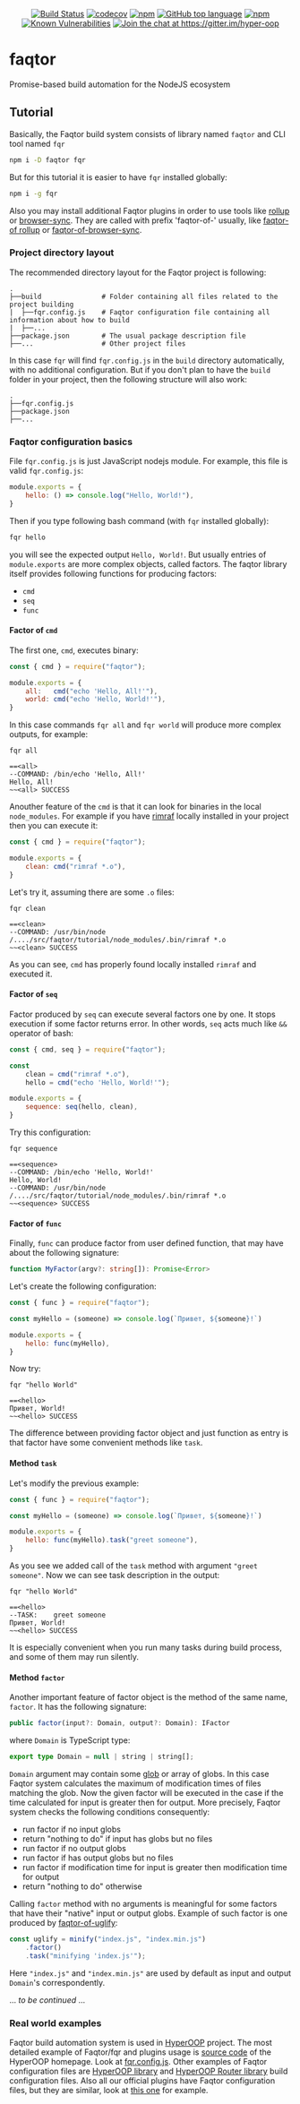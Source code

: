 <p align="center">
<a href="https://travis-ci.org/faqtor/faqtor"><img src="https://travis-ci.org/faqtor/faqtor.svg?branch=master" alt="Build Status"></a>
<a href="https://codecov.io/gh/faqtor/faqtor"><img src="https://codecov.io/gh/faqtor/faqtor/branch/master/graph/badge.svg" alt="codecov"/></a>
<a href="https://www.npmjs.com/package/faqtor"><img src="https://img.shields.io/npm/v/faqtor.svg" alt="npm"/></a>
<a href="https://github.com/faqtor/faqtor"><img src="https://img.shields.io/github/languages/top/faqtor/faqtor.svg" alt="GitHub top language"/></a>
<a href="https://www.npmjs.com/package/faqtor"><img src="https://img.shields.io/npm/dt/faqtor.svg" alt="npm"/></a>
<a href="https://snyk.io/test/npm/faqtor"><img src="https://snyk.io/test/npm/faqtor/badge.svg" alt="Known Vulnerabilities"/></a>
<a href="https://gitter.im/faqtor/questions?utm_source=badge&utm_medium=badge&utm_campaign=pr-badge&utm_content=badge"><img src="https://badges.gitter.im/faqtor/questions.svg" alt="Join the chat at https://gitter.im/hyper-oop"/></a>
</p>

# faqtor
Promise-based build automation for the NodeJS ecosystem 

## Tutorial

Basically, the Faqtor build system consists of library named `faqtor` and CLI tool named `fqr`

```bash
npm i -D faqtor fqr
```

But for this tutorial it is easier to have `fqr` installed globally:

```bash
npm i -g fqr
```

Also you may install additional Faqtor plugins in order to use tools like [rollup](https://rollupjs.org) or [browser-sync](https://browsersync.io/). They are called with prefix 'faqtor-of-' usually, like [faqtor-of rollup](https://www.npmjs.com/package/faqtor-of-rollup) or [faqtor-of-browser-sync](https://www.npmjs.com/package/faqtor-of-browser-sync).

### Project directory layout

The recommended directory layout for the Faqtor project is following:

    .
    ├──build               # Folder containing all files related to the project building
    |  ├──fqr.config.js    # Faqtor configuration file containing all information about how to build
    |  ├──...
    ├──package.json        # The usual package description file
    ├──...                 # Other project files

In this case `fqr` will find `fqr.config.js` in the `build` directory automatically, with no additional configuration. But if you don't plan to have the `build` folder in your project, then the following structure will also work:

    .
    ├──fqr.config.js
    ├──package.json
    ├──...

### Faqtor configuration basics

File `fqr.config.js` is just JavaScript nodejs module. For example, this file is valid `fqr.config.js`:

```javascript
module.exports = {
    hello: () => console.log("Hello, World!"),
}
```

Then if you type following bash command (with `fqr` installed globally):

```bash
fqr hello
```

you will see the expected output `Hello, World!`. But usually entries of `module.exports` are more complex objects, called factors. The faqtor library itself provides following functions for producing factors:

- `cmd`
- `seq`
- `func`

#### Factor of `cmd`

The first one, `cmd`, executes binary:

```javascript
const { cmd } = require("faqtor");

module.exports = {
    all:   cmd("echo 'Hello, All!'"),
    world: cmd("echo 'Hello, World!'"),
}
```

In this case commands `fqr all` and `fqr world` will produce more complex outputs, for example:

```
fqr all

==<all>
--COMMAND: /bin/echo 'Hello, All!'
Hello, All!
~~<all> SUCCESS
```

Anouther feature of the `cmd` is that it can look for binaries in the local `node_modules`. For example if you have [rimraf](https://www.npmjs.com/package/rimraf) locally installed in your project then you can execute it:

```javascript
const { cmd } = require("faqtor");

module.exports = {
    clean: cmd("rimraf *.o"),
}
```

Let's try it, assuming there are some `.o` files:

```
fqr clean

==<clean>
--COMMAND: /usr/bin/node /..../src/faqtor/tutorial/node_modules/.bin/rimraf *.o
~~<clean> SUCCESS
```

As you can see, `cmd` has properly found locally installed `rimraf` and executed it.

#### Factor of `seq`

Factor produced by `seq` can execute several factors one by one. It stops execution if some factor returns error. In other words, `seq` acts much like `&&` operator of bash:

```javascript
const { cmd, seq } = require("faqtor");

const
    clean = cmd("rimraf *.o"),
    hello = cmd("echo 'Hello, World!'");  

module.exports = {
    sequence: seq(hello, clean),
}
```

Try this configuration:

```
fqr sequence

==<sequence>
--COMMAND: /bin/echo 'Hello, World!'
Hello, World!
--COMMAND: /usr/bin/node /..../src/faqtor/tutorial/node_modules/.bin/rimraf *.o
~~<sequence> SUCCESS
```

#### Factor of `func`

Finally, `func` can produce factor from user defined function, that may have about the following signature:

```typescript
function MyFactor(argv?: string[]): Promise<Error>
```

Let's create the following configuration:

```javascript
const { func } = require("faqtor");

const myHello = (someone) => console.log(`Привет, ${someone}!`)

module.exports = {
    hello: func(myHello),
}
```

Now try:

```
fqr "hello World"

==<hello>
Привет, World!
~~<hello> SUCCESS
```

The difference between providing factor object and just function as entry is that factor have some convenient methods like `task`.

#### Method `task`

Let's modify the previous example:

```javascript
const { func } = require("faqtor");

const myHello = (someone) => console.log(`Привет, ${someone}!`)

module.exports = {
    hello: func(myHello).task("greet someone"),
}
```

As you see we added call of the `task` method with argument `"greet someone"`. Now we can see task description in the output:

```
fqr "hello World"

==<hello>
--TASK:    greet someone
Привет, World!
~~<hello> SUCCESS
```

It is especially convenient when you run many tasks during build process, and some of them may run silently.

#### Method `factor`

Another important feature of factor object is the method of the same name, `factor`. It has the following signature:

```typescript
public factor(input?: Domain, output?: Domain): IFactor
```

where `Domain` is TypeScript type:

```typescript
export type Domain = null | string | string[];
```

`Domain` argument may contain some [glob](https://www.npmjs.com/package/glob) or array of globs. In this case Faqtor system calculates the maximum of modification times of files matching the glob. Now the given factor will be executed in the case if the time calculated for input is greater then for output. More precisely, Faqtor system checks the following conditions consequently:

- run factor if no input globs
- return "nothing to do" if input has globs but no files
- run factor if no output globs
- run factor if has output globs but no files
- run factor if modification time for input is greater then modification time for output
- return "nothing to do" otherwise

Calling `factor` method with no arguments is meaningful for some factors that have their "native" input or output globs. Example of such factor is one produced by [faqtor-of-uglify](https://www.npmjs.com/package/faqtor-of-uglify):

```javascript
const uglify = minify("index.js", "index.min.js")
    .factor()
    .task("minifying 'index.js'");
```

Here `"index.js"` and `"index.min.js"` are used by default as input and output `Domain`'s correspondently.

... _to be continued_ ...

### Real world examples

Faqtor build automation system is used in [HyperOOP](https://github.com/HyperOOP/hyperoop) project.
The most detailed example of Faqtor/fqr and plugins usage is [source code](https://github.com/HyperOOP/hyperoop-site) of the HyperOOP homepage. Look at [fqr.config.js](https://github.com/HyperOOP/hyperoop-site/blob/master/build/fqr.config.js). Other examples of Faqtor configuration files are [HyperOOP library](https://github.com/HyperOOP/hyperoop/blob/master/build/fqr.config.js) and [HyperOOP Router library](https://github.com/HyperOOP/hyperoop-router/blob/master/build/fqr.config.js) build configuration files. Also all our official plugins have Faqtor configuration files, but they are similar, look at [this one](https://github.com/faqtor/faqtor-of-watch/blob/master/build/fqr.config.js) for example.

